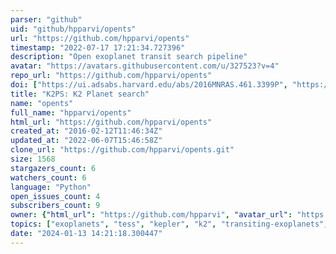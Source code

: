 ```yaml
---
parser: "github"
uid: "github/hpparvi/opents"
url: "https://github.com/hpparvi/opents"
timestamp: "2022-07-17 17:21:34.727396"
description: "Open exoplanet transit search pipeline"
avatar: "https://avatars.githubusercontent.com/u/327523?v=4"
repo_url: "https://github.com/hpparvi/opents"
doi: ["https://ui.adsabs.harvard.edu/abs/2016MNRAS.461.3399P", "https://ui.adsabs.harvard.edu/abs/2016ascl.soft07010P/abstract"]
title: "K2PS: K2 Planet search"
name: "opents"
full_name: "hpparvi/opents"
html_url: "https://github.com/hpparvi/opents"
created_at: "2016-02-12T11:46:34Z"
updated_at: "2022-06-07T15:46:58Z"
clone_url: "https://github.com/hpparvi/opents.git"
size: 1568
stargazers_count: 6
watchers_count: 6
language: "Python"
open_issues_count: 4
subscribers_count: 9
owner: {"html_url": "https://github.com/hpparvi", "avatar_url": "https://avatars.githubusercontent.com/u/327523?v=4", "login": "hpparvi", "type": "User"}
topics: ["exoplanets", "tess", "kepler", "k2", "transiting-exoplanets", "transiting-planets", "astronomy"]
date: "2024-01-13 14:21:18.300447"
---
```

